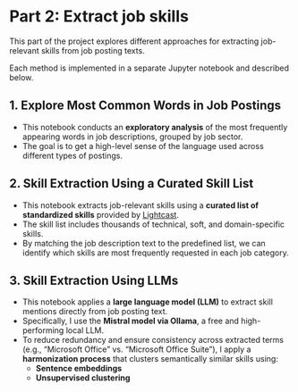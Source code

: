 # Part 2: Extract job skills

This part of the project explores different approaches for extracting job-relevant skills from job posting texts. 

Each method is implemented in a separate Jupyter notebook and described below.


## 1. Explore Most Common Words in Job Postings

- This notebook conducts an **exploratory analysis** of the most frequently appearing words in job descriptions, grouped by job sector.
- The goal is to get a high-level sense of the language used across different types of postings.


## 2. Skill Extraction Using a Curated Skill List

- This notebook extracts job-relevant skills using a **curated list of standardized skills** provided by [Lightcast](https://lightcast.io/).
- The skill list includes thousands of technical, soft, and domain-specific skills.
- By matching the job description text to the predefined list, we can identify which skills are most frequently requested in each job category.


## 3. Skill Extraction Using LLMs

- This notebook applies a **large language model (LLM)** to extract skill mentions directly from job posting text.
- Specifically, I use the **Mistral model via Ollama**, a free and high-performing local LLM.
- To reduce redundancy and ensure consistency across extracted terms (e.g., “Microsoft Office” vs. “Microsoft Office Suite”), I apply a **harmonization process** that clusters semantically similar skills using:
  - **Sentence embeddings**
  - **Unsupervised clustering**
